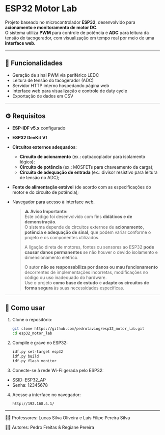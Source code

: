 # ESP32 Motor Lab

Projeto baseado no microcontrolador **ESP32**, desenvolvido para **acionamento e monitoramento de motor DC**.  
O sistema utiliza **PWM** para controle de potência e **ADC** para leitura da tensão do tacogerador, com visualização em tempo real por meio de uma **interface web**.

---

## 🚀 Funcionalidades

- Geração de sinal PWM via periférico LEDC  
- Leitura de tensão do tacogerador (ADC)  
- Servidor HTTP interno hospedando página web  
- Interface web para visualização e controle de duty cycle  
- Exportação de dados em CSV  

---

## ⚙️ Requisitos

- **ESP-IDF v5.x** configurado  
- **ESP32 DevKit V1**  
- **Circuitos externos adequados**:
  - **Circuito de acionamento** (ex.: optoacoplador para isolamento lógico);
  - **Circuito de potência** (ex.: MOSFETs para chaveamento da carga);
  - **Circuito de adequação de entrada** (ex.: divisor resistivo para leitura de tensão no ADC);
- **Fonte de alimentação estável** (de acordo com as especificações do motor e do circuito de potência);
- Navegador para acesso à interface web.

  > ⚠️ **Aviso Importante:**  
  > Este código foi desenvolvido com fins **didáticos e de demonstração**.  
  > O sistema depende de circuitos externos de **acionamento, potência e adequação de sinal**, que podem variar conforme o projeto e os componentes utilizados.  
  > 
  > A ligação direta de motores, fontes ou sensores ao ESP32 **pode causar danos permanentes** se não houver o devido isolamento e dimensionamento elétrico.  
  > 
  > O autor **não se responsabiliza por danos ou mau funcionamento** decorrentes de implementações incorretas, modificações no código ou uso inadequado do hardware.  
  > Use o projeto **como base de estudo** e **adapte os circuitos de forma segura** às suas necessidades específicas.

---

## 🔧 Como usar

1. Clone o repositório:
   ```bash
   git clone https://github.com/pedrotaviog/esp32_motor_lab.git
   cd esp32_motor_lab
   ```

2. Compile e grave no ESP32:
    ```bash
    idf.py set-target esp32
    idf.py build
    idf.py flash monitor
    ```
3. Conecte-se à rede Wi-Fi gerada pelo ESP32:

  - SSID: ESP32_AP
  - Senha: 12345678

4. Acesse a interface no navegador:
    ```bash
    http://192.168.4.1/
    ```
---

👨‍🏫 Professores: Lucas Silva Oliveira e Luís Filipe Pereira Silva

👩‍💻 Autores: Pedro Freitas & Regiane Pereira